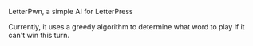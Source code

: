 LetterPwn, a simple AI for LetterPress

Currently, it uses a greedy algorithm to determine what word to play if it can't win this turn.
